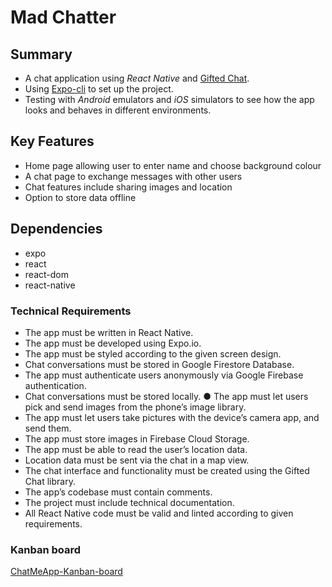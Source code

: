 # Mad Chatter

## Summary
 * A chat application using _React Native_ and [Gifted Chat](https://github.com/FaridSafi/react-native-gifted-chat). 
 * Using [Expo-cli](https://expo.io/)   to set up the project. 
 * Testing with _Android_ emulators and _iOS_ simulators to see how the app looks and behaves in different environments.

## Key Features
 * Home page allowing user to enter name and choose background colour
 * A chat page to exchange messages with other users
 * Chat features include sharing images and location
 * Option to store data offline

## Dependencies
 * expo
 * react
 * react-dom
 * react-native
 
### Technical Requirements
 * The app must be written in React Native.
 * The app must be developed using Expo.io. 
 * The app must be styled according to the given screen design.
 * Chat conversations must be stored in Google Firestore Database.
 * The app must authenticate users anonymously via Google Firebase authentication.
 * Chat conversations must be stored locally. ● The app must let users pick and send images from the phone’s image library.
 * The app must let users take pictures with the device’s camera app, and send them.
 * The app must store images in Firebase Cloud Storage.
 * The app must be able to read the user’s location data.
 * Location data must be sent via the chat in a map view.
 * The chat interface and functionality must be created using the Gifted Chat library.
 * The app’s codebase must contain comments. 
 * The project must include technical documentation.
 * All React Native code must be valid and linted according to given requirements.
 
 ### Kanban board

[ChatMeApp-Kanban-board](https://trello.com/b/kjj0NXF6/native-react-chat-application)
